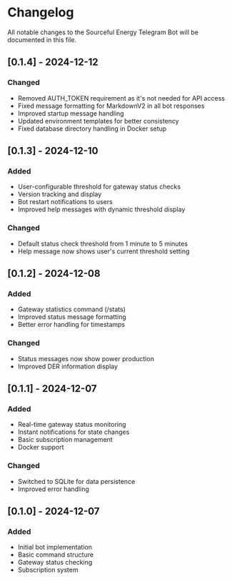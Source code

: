 # Changelog

All notable changes to the Sourceful Energy Telegram Bot will be documented in this file.

## [0.1.4] - 2024-12-12

### Changed
- Removed AUTH_TOKEN requirement as it's not needed for API access
- Fixed message formatting for MarkdownV2 in all bot responses
- Improved startup message handling
- Updated environment templates for better consistency
- Fixed database directory handling in Docker setup

## [0.1.3] - 2024-12-10

### Added
- User-configurable threshold for gateway status checks
- Version tracking and display
- Bot restart notifications to users
- Improved help messages with dynamic threshold display

### Changed
- Default status check threshold from 1 minute to 5 minutes
- Help message now shows user's current threshold setting

## [0.1.2] - 2024-12-08

### Added
- Gateway statistics command (/stats)
- Improved status message formatting
- Better error handling for timestamps

### Changed
- Status messages now show power production
- Improved DER information display

## [0.1.1] - 2024-12-07

### Added
- Real-time gateway status monitoring
- Instant notifications for state changes
- Basic subscription management
- Docker support

### Changed
- Switched to SQLite for data persistence
- Improved error handling

## [0.1.0] - 2024-12-07

### Added
- Initial bot implementation
- Basic command structure
- Gateway status checking
- Subscription system 